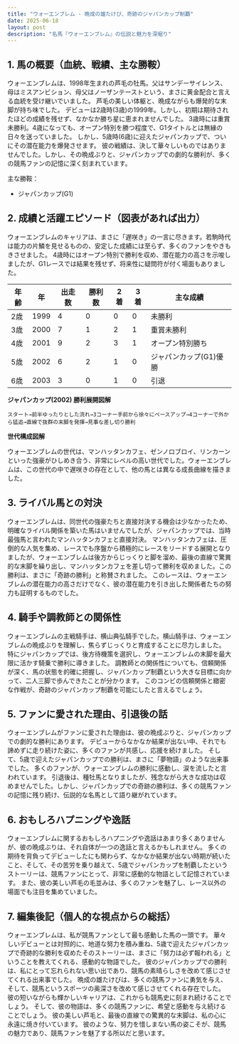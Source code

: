 ```yaml
---
title: "ウォーエンブレム - 晩成の雄たけび、奇跡のジャパンカップ制覇"
date: 2025-06-18
layout: post
description: "名馬『ウォーエンブレム』の伝説と魅力を深堀り"
---
```


## 1. 馬の概要（血統、戦績、主な勝鞍）

ウォーエンブレムは、1998年生まれの芦毛の牡馬。父はサンデーサイレンス、母はミスアンビション、母父はノーザンテーストという、まさに黄金配合と言える血統を受け継いでいました。  芦毛の美しい体躯と、晩成ながらも爆発的な末脚が持ち味でした。  デビューは2歳時(3歳)の1999年。しかし、初期は期待されたほどの成績を残せず、なかなか勝ち星に恵まれませんでした。  3歳時には重賞未勝利。4歳になっても、オープン特別を勝つ程度で、G1タイトルとは無縁の日々を送っていました。  しかし、5歳時(6歳)に迎えたジャパンカップで、ついにその潜在能力を爆発させます。  彼の戦績は、決して華々しいものではありませんでした。しかし、その晩成ぶりと、ジャパンカップでの劇的な勝利が、多くの競馬ファンの記憶に深く刻まれています。

主な勝鞍：
* ジャパンカップ(G1)


## 2. 成績と活躍エピソード（図表があれば出力）

ウォーエンブレムのキャリアは、まさに「遅咲き」の一言に尽きます。若駒時代は能力の片鱗を見せるものの、安定した成績には至らず、多くのファンをやきもきさせました。  4歳時にはオープン特別で勝利を収め、潜在能力の高さを示唆しましたが、G1レースでは結果を残せず、将来性に疑問符が付く場面もありました。

| 年齢 | 年 | 出走数 | 勝利数 | 2着 | 3着 | 主な成績 |
|---|---|---|---|---|---|---|
| 2歳 | 1999 | 4 | 0 | 0 | 0 |  未勝利 |
| 3歳 | 2000 | 7 | 1 | 2 | 1 |  重賞未勝利 |
| 4歳 | 2001 | 9 | 2 | 3 | 1 | オープン特別勝ち |
| 5歳 | 2002 | 6 | 2 | 1 | 0 | ジャパンカップ(G1)優勝 |
| 6歳 | 2003 | 3 | 0 | 1 | 0 |  引退 |


**ジャパンカップ(2002) 勝利展開図解**

```
スタート→前半ゆったりとした流れ→3コーナー手前から徐々にペースアップ→4コーナーで外から猛追→直線で抜群の末脚を発揮→見事な差し切り勝利
```

**世代構成図解**

ウォーエンブレムの世代は、マンハッタンカフェ、ゼンノロブロイ、リンカーンといった強豪がひしめき合う、非常にレベルの高い世代でした。ウォーエンブレムは、この世代の中で遅咲きの存在として、他の馬とは異なる成長曲線を描きました。


## 3. ライバル馬との対決

ウォーエンブレムは、同世代の強豪たちと直接対決する機会は少なかったため、明確なライバル関係を築いた馬はいませんでしたが、ジャパンカップでは、当時最強馬と言われたマンハッタンカフェと直接対決。  マンハッタンカフェは、圧倒的な人気を集め、レースでも序盤から積極的にレースをリードする展開となりましたが、ウォーエンブレムは後方からじっくりと脚を溜め、最後の直線で驚異的な末脚を繰り出し、マンハッタンカフェを差し切って勝利を収めました。この勝利は、まさに「奇跡の勝利」と称賛されました。  このレースは、ウォーエンブレムの潜在能力の高さだけでなく、彼の潜在能力を引き出した関係者たちの努力も証明するものでした。


## 4. 騎手や調教師との関係性

ウォーエンブレムの主戦騎手は、横山典弘騎手でした。横山騎手は、ウォーエンブレムの晩成ぶりを理解し、焦らずじっくりと育成することに尽力しました。  特にジャパンカップでは、後方待機策を選択し、ウォーエンブレムの末脚を最大限に活かす騎乗で勝利に導きました。  調教師との関係性についても、信頼関係が深く、馬の状態を的確に把握し、ジャパンカップ制覇という大きな目標に向かって、二人三脚で歩んできたことが分かります。  このコンビの信頼関係と緻密な作戦が、奇跡のジャパンカップ制覇を可能にしたと言えるでしょう。


## 5. ファンに愛された理由、引退後の話

ウォーエンブレムがファンに愛された理由は、彼の晩成ぶりと、ジャパンカップでの劇的な勝利にあります。  デビューからなかなか結果が出ない中、それでも諦めずに走り続けた姿に、多くのファンが共感し、応援を続けました。  そして、5歳で迎えたジャパンカップでの勝利は、まさに「夢物語」のような出来事でした。  多くのファンが、ウォーエンブレムの勝利に感動し、涙を流したと言われています。  引退後は、種牡馬となりましたが、残念ながら大きな成功は収めませんでした。しかし、ジャパンカップでの奇跡の勝利は、多くの競馬ファンの記憶に残り続け、伝説的な名馬として語り継がれています。


## 6. おもしろハプニングや逸話

ウォーエンブレムに関するおもしろハプニングや逸話はあまり多くありませんが、彼の晩成ぶりは、それ自体が一つの逸話と言えるかもしれません。  多くの期待を背負ってデビューしたにも関わらず、なかなか結果が出ない時期が続いたこと、そして、その苦労を乗り越えて、5歳でジャパンカップを制覇したというストーリーは、競馬ファンにとって、非常に感動的な物語として記憶されています。  また、彼の美しい芦毛の毛並みは、多くのファンを魅了し、レース以外の場面でも注目を集めていました。


## 7. 編集後記（個人的な視点からの総括）

ウォーエンブレムは、私が競馬ファンとして最も感動した馬の一頭です。  華々しいデビューとは対照的に、地道な努力を積み重ね、5歳で迎えたジャパンカップで奇跡的な勝利を収めたそのストーリーは、まさに「努力は必ず報われる」ということを教えてくれる、感動的な物語でした。  彼のジャパンカップでの勝利は、私にとって忘れられない思い出であり、競馬の素晴らしさを改めて感じさせてくれる出来事でした。  晩成の雄たけびは、多くの競馬ファンに勇気を与え、そして、競馬というスポーツの奥深さを改めて感じさせてくれる存在でした。  彼の短いながらも輝かしいキャリアは、これからも競馬史に刻まれ続けることでしょう。  そして、彼の物語は、多くの競馬ファンに、希望と感動を与え続けることでしょう。  彼の美しい芦毛と、最後の直線での驚異的な末脚は、私の心に永遠に焼き付いています。  彼のような、努力を惜しまない馬の姿こそが、競馬の魅力であり、競馬ファンを魅了する所以だと思います。
